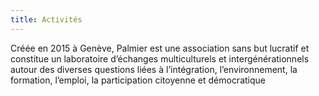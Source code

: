 ```yaml
---
title: Activités
---
```


Créée en 2015 à Genève, Palmier est une association sans but lucratif et constitue un laboratoire d’échanges multiculturels et intergénérationnels autour des diverses questions liées à l’intégration, l’environnement, la formation, l’emploi, la participation citoyenne et démocratique